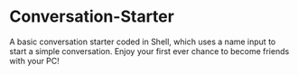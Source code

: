 # Conversation-Starter
A basic conversation starter coded in Shell, which uses a name input to start a simple conversation. Enjoy your first ever chance to become friends with your PC!
